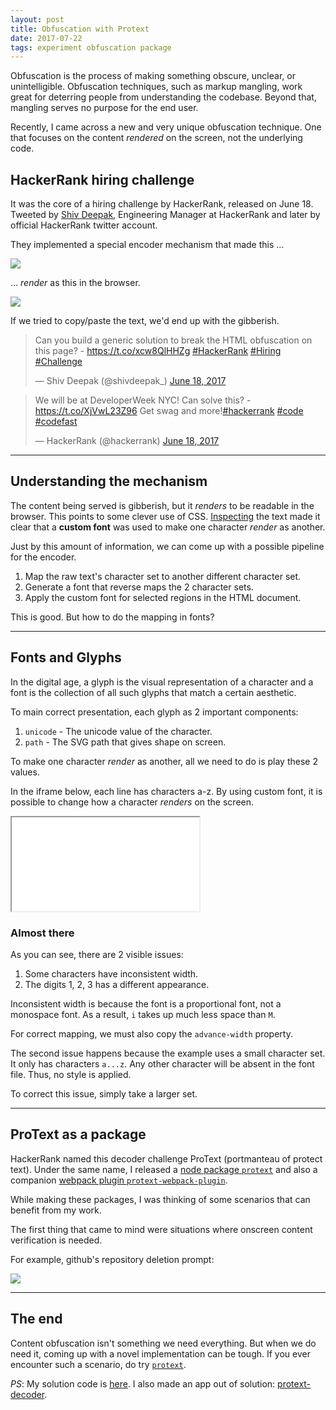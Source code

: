 ```yaml
---
layout: post
title: Obfuscation with Protext
date: 2017-07-22
tags: experiment obfuscation package
---
```


Obfuscation is the process of making something obscure, unclear, or unintelligible.
Obfuscation techniques, such as markup mangling, work great for deterring people from understanding the codebase.
Beyond that, mangling serves no purpose for the end user.

Recently, I came across a new and very unique obfuscation technique.
One that focuses on the content *rendered* on the screen, not the underlying code.

<!-- preview -->

## HackerRank hiring challenge

It was the core of a hiring challenge by HackerRank, released on June 18.
Tweeted by [Shiv Deepak], Engineering Manager at HackerRank and later by official HackerRank twitter account.

They implemented a special encoder mechanism that made this ...

![]({{site.baseurl}}/img/2.png)

... *render* as this in the browser.

![]({{site.baseurl}}/img/1.png)

If we tried to copy/paste the text, we'd end up with the gibberish.

<blockquote class="twitter-tweet" data-lang="en"><p lang="en" dir="ltr">Can you build a generic solution to break the HTML obfuscation on this page? - <a href="https://t.co/xcw8QlHHZg">https://t.co/xcw8QlHHZg</a> <a href="https://twitter.com/hashtag/HackerRank?src=hash">#HackerRank</a> <a href="https://twitter.com/hashtag/Hiring?src=hash">#Hiring</a> <a href="https://twitter.com/hashtag/Challenge?src=hash">#Challenge</a></p>&mdash; Shiv Deepak (@shivdeepak_) <a href="https://twitter.com/shivdeepak_/status/876317554750308352">June 18, 2017</a></blockquote>
<blockquote class="twitter-tweet" data-lang="en"><p lang="en" dir="ltr">We will be at DeveloperWeek NYC! Can solve this? - <a href="https://t.co/XjVwL23Z96">https://t.co/XjVwL23Z96</a> Get swag and more!<a href="https://twitter.com/hashtag/hackerrank?src=hash">#hackerrank</a> <a href="https://twitter.com/hashtag/code?src=hash">#code</a> <a href="https://twitter.com/hashtag/codefast?src=hash">#codefast</a></p>&mdash; HackerRank (@hackerrank) <a href="https://twitter.com/hackerrank/status/876458261536542721">June 18, 2017</a></blockquote>
<script async src="//platform.twitter.com/widgets.js" charset="utf-8"></script>

---

## Understanding the mechanism

The content being served is gibberish, but it *renders* to be readable in the browser.
This points to some clever use of CSS.
[Inspecting] the text made it clear that a **custom font** was used to make one character *render* as another.

Just by this amount of information, we can come up with a possible pipeline for the encoder.

1. Map the raw text's character set to another different character set.
2. Generate a font that reverse maps the 2 character sets.
3. Apply the custom font for selected regions in the HTML document.

This is good.
But how to do the mapping in fonts?

---

## Fonts and Glyphs

In the digital age, a glyph is the visual representation of a character and a font is the collection of all such glyphs that match a certain aesthetic.

To main correct presentation, each glyph as 2 important components:
1. `unicode` - The unicode value of the character.
2. `path` - The SVG path that gives shape on screen.

To make one character *render* as another, all we need to do is play these 2 values.

In the iframe below, each line has characters a-z.
By using custom font, it is possible to change how a character *renders* on the screen.

<iframe
  class="demo"
  style="height:auto"
  src="{{site.baseurl}}/gists/2017-07-22-obfuscation-with-protext/index.html"
></iframe>

### Almost there

As you can see, there are 2 visible issues:

1. Some characters have inconsistent width.
2. The digits 1, 2, 3 has a different appearance.

Inconsistent width is because the font is a proportional font, not a monospace font.
As a result, `i` takes up much less space than `M`.

For correct mapping, we must also copy the `advance-width` property.

The second issue happens because the example uses a small character set.
It only has characters `a...z`.
Any other character will be absent in the font file.
Thus, no style is applied.

To correct this issue, simply take a larger set.

---

## ProText as a package

HackerRank named this decoder challenge ProText (portmanteau of protect text).
Under the same name, I released a [node package `protext`] and also a companion [webpack plugin `protext-webpack-plugin`].

While making these packages, I was thinking of some scenarios that can benefit from my work.

The first thing that came to mind were situations where onscreen content verification is needed.

For example, github's repository deletion prompt:

<img src="{{site.baseurl}}/img/git.png" class="center">

---

## The end

Content obfuscation isn't something we need everything.
But when we do need it, coming up with a novel implementation can be tough.
If you ever encounter such a scenario, do try [`protext`].

*PS*: My solution code is [here].
I also made an app out of solution: [protext-decoder].

[Shiv Deepak]: https://www.linkedin.com/in/shivdeepak
[Inspecting]: https://developers.google.com/web/tools/chrome-devtools/inspect-styles
[node package `protext`]: https://github.com/zhirzh/protext
[webpack plugin `protext-webpack-plugin`]: https://github.com/zhirzh/protext-webpack-plugin
[here]: https://bitbucket.org/zhirzh/protext-decoder
[protext-decoder]: https://protext-decoder.herokuapp.com/
[`protext`]: https://github.com/zhirzh/protext

